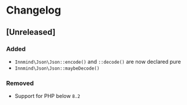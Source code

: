 # Changelog

## [Unreleased]

### Added

- `Innmind\Json\Json::encode()` and `::decode()` are now declared pure
- `Innmind\Json\Json::maybeDecode()`

### Removed

- Support for PHP below `8.2`
